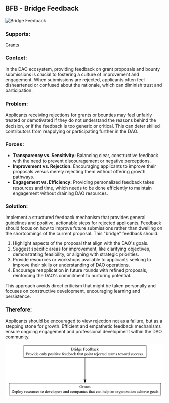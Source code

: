 ## BFB - Bridge Feedback

![Bridge Feedback](./output/illustration/bridge_feedback_illustration_v3.png)

### Supports:
[Grants](./grants.html)

### Context:
In the DAO ecosystem, providing feedback on grant proposals and bounty submissions is crucial to fostering a culture of improvement and engagement. When submissions are rejected, applicants often feel disheartened or confused about the rationale, which can diminish trust and participation.

### Problem:
Applicants receiving rejections for grants or bounties may feel unfairly treated or demotivated if they do not understand the reasons behind the decision, or if the feedback is too generic or critical. This can deter skilled contributors from reapplying or participating further in the DAO.

### Forces:
- **Transparency vs. Sensitivity:** Balancing clear, constructive feedback with the need to prevent discouragement or negative perceptions.
- **Improvement vs. Rejection:** Encouraging applicants to improve their proposals versus merely rejecting them without offering growth pathways.
- **Engagement vs. Efficiency:** Providing personalized feedback takes resources and time, which needs to be done efficiently to maintain engagement without draining DAO resources.

### Solution:
Implement a structured feedback mechanism that provides general guidelines and positive, actionable steps for rejected applicants. Feedback should focus on how to improve future submissions rather than dwelling on the shortcomings of the current proposal. This "bridge" feedback should:
1. Highlight aspects of the proposal that align with the DAO's goals.
2. Suggest specific areas for improvement, like clarifying objectives, demonstrating feasibility, or aligning with strategic priorities.
3. Provide resources or workshops available to applicants seeking to improve their skills or understanding of DAO operations.
4. Encourage reapplication in future rounds with refined proposals, reinforcing the DAO's commitment to nurturing potential.

This approach avoids direct criticism that might be taken personally and focuses on constructive development, encouraging learning and persistence.

### Therefore:
Applicants should be encouraged to view rejection not as a failure, but as a stepping stone for growth. Efficient and empathetic feedback mechanisms ensure ongoing engagement and professional development within the DAO community.



![Bridge Feedback](./output/bridge_feedback_specific_graph_v3.png)